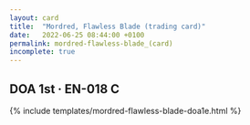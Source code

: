 ```yaml
---
layout: card
title:  "Mordred, Flawless Blade (trading card)"
date:   2022-06-25 08:44:00 +0100
permalink: mordred-flawless-blade_(card)
incomplete: true
---
```


## DOA 1st &middot; EN-018 C

{% include templates/mordred-flawless-blade-doa1e.html %}
